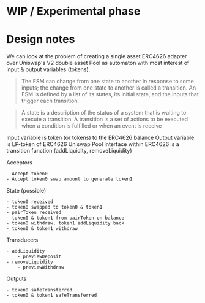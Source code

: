 # WIP / Experimental phase

# Design notes

We can look at the problem of creating a single asset ERC4626 adapter over Uniswap's V2 double asset Pool as automaton with most interest of input & output variables (tokens).

> The FSM can change from one state to another in response to some inputs; the change from one state to another is called a transition. An FSM is defined by a list of its states, its initial state, and the inputs that trigger each transition.

> A state is a description of the status of a system that is waiting to execute a transition. A transition is a set of actions to be executed when a condition is fulfilled or when an event is receive

Input variable is token (or tokens) to the ERC4626 balance
Output variable is LP-token of ERC4626
Uniswap Pool interface within ERC4626 is a transition function (addLiquidity, removeLiquidity)

Acceptors

    - Accept token0
    - Accept token0 swap amount to generate token1

State (possible)

    - token0 received
    - token0 swapped to token0 & token1
    - pairToken received
    - token0 & token1 from pairToken on balance
    - token0 withdraw, token1 addLiquidity back
    - token0 & token1 withdraw

Transducers

    - addLiquidity
        - previewDeposit
    - removeLiquidity
        - previewWithdraw

Outputs

    - token0 safeTransferred 
    - token0 & token1 safeTransferred
